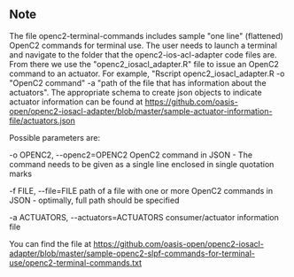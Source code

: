 ## Note

The file openc2-terminal-commands includes sample "one line" (flattened) OpenC2 commands for terminal use. The user needs to launch a terminal and navigate to the folder that the openc2-ios-acl-adapter code files are. From there we use the "openc2_iosacl_adapter.R" file to issue an OpenC2 command to an actuator. For example, "Rscript openc2_iosacl_adapter.R -o "OpenC2 command" -a "path of the file that has information about the actuators". The appropriate schema to create json objects to indicate actuator information can be found at https://github.com/oasis-open/openc2-iosacl-adapter/blob/master/sample-actuator-information-file/actuators.json

Possible parameters are:

-o OPENC2, --openc2=OPENC2
OpenC2 command in JSON - The command needs to be given as a single line enclosed in single quotation marks

-f FILE, --file=FILE
path of a file with one or more OpenC2 commands in JSON - optimally, full path should be specified

-a ACTUATORS, --actuators=ACTUATORS
consumer/actuator information file

You can find the file at https://github.com/oasis-open/openc2-iosacl-adapter/blob/master/sample-openc2-slpf-commands-for-terminal-use/openc2-terminal-commands.txt
